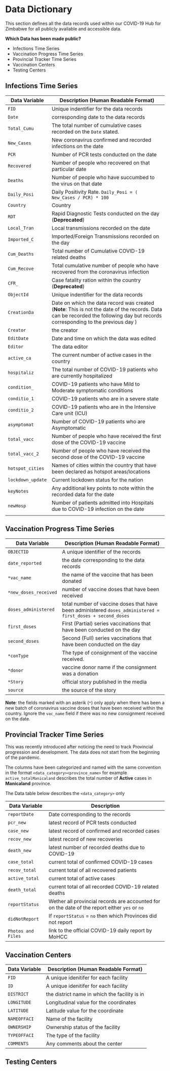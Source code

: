 # Data Dictionary 

This section defines all the data records used within our COVID-19 Hub for Zimbabwe for all publicly available and accessible data. 

__Which Data has been made public?__

- Infections Time Series
- Vaccination Progress Time Series
- Provincial Tracker Time Series
- Vaccination Centers 
- Testing Centers 

## Infections Time Series

| Data Variable | Description (Human Readable Format)|
| --------------| -----------------------------------|
| `FID`         |    Unique indentifier for the data records                                  |
| `Date`        |   corresponding date to the data records                                  |
| `Total_Cumu`  |   The total number of cumulative cases recorded on the `Date` stated.                                 |
| `New_Cases`     |   New coronavirus confirmed and recorded infections on the date                                 |
| `PCR`           |   Number of PCR tests conducted on the date                                 |
| `Recovered`     |   Number of people who recovered on that particular date                                 |
| `Deaths`      |     Number of people who have succumbed to the virus on that date                               |
| `Daily_Posi`    |   Daily Positivity Rate. `Daily_Posi = ( New_Cases / PCR) * 100`                                 |
| `Country`    |      Country                              |
| `RDT`      |       Rapid Diagnostic Tests conducted on the day (__Deprecated__)                             |
| `Local_Tran`    |   Local transmissions recorded on the date                                 |
| `Imported_C`    |   Imported/Foreign Transmissions recorded on the day                                 |
| `Cum_Deaths`   |   Total number of Cumulative COVID-19 related deaths                                 |
| `Cum_Recove`   |   Total cumulative number of people who have recovered from the coronavirus infection                               |
| `CFR_`       |     Case fatality ration within the country (__Deprecated__)                               |
| `ObjectId`    |    Unique indentifier for the data records                                |
| `CreationDa`   |   Date on which the data record was created (__Note__: This is not the date of the records. Data can be recorded the following day but records corresponding to the previous day )                                |
| `Creator`       |   the creator                                 |
| `EditDate`      |  Date and time on which the data was edited                                  |
| `Editor`      |     The data editor                               |
| `active_ca`     |  The current number of active cases in the country                                  |
| `hospitaliz`  |    The total number of COVID-19 patients who are currently hospitalized                                |
| `condition_`   |   COVID-19 patients who have Mild to Moderate symptomatic conditions                                 |
| `conditio_1`    |   COVID-19 patients who are in a severe state                                 |
| `conditio_2`     |    COVID-19 patients who are in the Intensive Care unit (ICU)                                |
| `asymptomat`     |  Number of COVID-19 patients who are Asymptomatic                                  |
| `total_vacc`      | Number of people who have received the first dose of the COVID-19 vaccine            |
| `total_vacc_2`        |    Number of people who have received the second dose of the COVID-19 vaccine                                |
| `hotspot_cities`       |  Names of cities within the country that have been declared as hotspot areas/locations                                  |
| `lockdown_update`       |  Current lockdown status for the nation                                 |
| `keyNotes`              |  Any additional key points to note within the recorded data for the date                                  |
| `newHosp`              |   Number of patients admitted into Hospitals due to COVID-19 infection on the date                                 |
|               |                                    |

## Vaccination Progress Time Series

| Data Variable | Description (Human Readable Format) |
| --------------| ------------------------------------|
| `OBJECTID` |   A unique identifier of the records          |
| `date_reported` |  the date corresponding to the data records           |
|  `*vac_name` |    the name of the vaccine that has been donated         |
| `*new_doses_received` |   number of vaccine doses that have been received          |
| `doses_administered` |  total number of vaccine doses that have been administered `doses_administered = first_doses + second_doses`           |
| `first_doses` |  First (Partial) series vaccinations that have been conducted on the day           |
| `second_doses` |  Second (Full) series vaccinations that have been conducted on the day           |
| `*conType` |   The type of consignment of the vaccine received.           |
| `*donor` |   vaccine donor name if the consignment was a donation          |
| `*Story` |  official story published in the media           |
| `source` |  the source of the story           |

__Note__: the fields marked with an asterik (`*`) only apply when there has been a new batch of coronavirus vaccine doses that have been received within the country. Ignore the `vac_name` field if there was no new consignment received on the date. 

## Provincial Tracker Time Series

This was recently introduced after noticing the need to track Provincial progression and development. The data does not start from the beginning of the pandemic. 

The columns have been categorized and named with the same convention in the format `<data_category><province_name>` for example `active_totalManicaland` describes the total number of __Active__ cases in __Manicaland__ province. 

The Data table below describes the `<data_category>` only 

| Data Variable  | Description | 
| ---------------------| ------------|
| `reportDate`      |  Date corresponding to the records          |
| `pcr_new`   |   latest record of PCR tests conducted         |
| `case_new`   |  latest record of confirmed and recorded cases        |
| `recov_new`     | latest record of new recoveries           |
| `death_new` | latest number of recorded deaths due to COVID-19    |
| `case_total`   | current total of confirmed COVID-19 cases            |
| `recov_total`    |  current total of all recovered patients          |
| `active_total`   | current total of active cases           |
| `death_total`    |  current total of all recorded COVID-19 related deaths          |
| `reportStatus`    |  Wether all provincial records are accounted for on the date of the report either `yes` or `no`          |
| `didNotReport`    | If `reportStatus` = `no` then which Provinces did not report           |
| `Photos and Files`   | link to the official COVID-19 daily report by MoHCC           |


## Vaccination Centers


| Data Variable | Description (Human Readable Format) |
| --------------| ------------------------------------|
| `FID`        |   A unique idenitifer for each facility                |
| `ID`        |     A unique idenitifer for each facility               |
| `DISTRICT`        |   the district name in which the facility is in                |
| `LONGITUDE`        | Longitudinal value for the coordinates                  |
| `LATITUDE`        |  Latitude value for the coordinate                 |
| `NAMEOFFACI`        |   Name of the facility                |
| `OWNERSHIP`        |   Ownership status of the facility                |
| `TYPEOFFACI`        |  The type of the facility                 |
| `COMMENTS` |   Any comments about the center                   |

## Testing Centers

